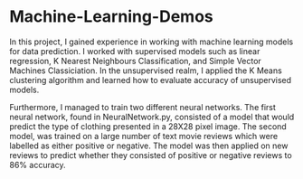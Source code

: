 # Machine-Learning-Demos


In this project, I gained experience in working with machine learning models for data prediction. I worked with supervised models such as linear regression, K Nearest Neighbours Classification, and Simple Vector Machines Classiciation. In the unsupervised realm, I applied the K Means clustering algorithm and learned how to evaluate accuracy of unsupervised models. 

Furthermore, I managed to train two different neural networks. The first neural network, found in NeuralNetwork.py, consisted of a model that would predict the type of clothing presented in a 28X28 pixel image. The second model, was trained on a large number of text movie reviews which were labelled as either positive or negative. The model was then applied on new reviews to predict whether they consisted of positive or negative reviews to 86% accuracy.
